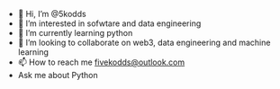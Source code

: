 - 👋 Hi, I’m @5kodds
- 👀 I’m interested in sofwtare and data engineering
- 🌱 I’m currently learning python
- 💞️ I’m looking to collaborate on web3, data engineering and machine learning
- 📫 How to reach me fivekodds@outlook.com
- Ask me about Python

<!---
5kodds/5kodds is a ✨ special ✨ repository because its `README.md` (this file) appears on your GitHub profile.
You can click the Preview link to take a look at your changes.
--->
